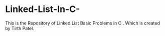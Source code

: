 # Linked-List-In-C-
This is the Repository of Linked List Basic Problems in C . 
Which is created by Tirth Patel.
